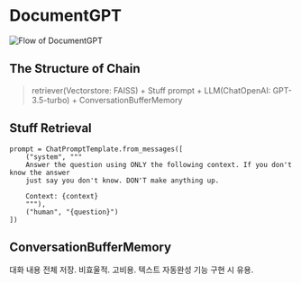 # DocumentGPT


![Flow of DocumentGPT](https://github.com/user-attachments/assets/8bf05058-e21f-4d2f-975e-f75f513a36b9)
<br>

## The Structure of Chain

> retriever(Vectorstore: FAISS) + Stuff prompt + LLM(ChatOpenAI: GPT-3.5-turbo) + ConversationBufferMemory


## Stuff Retrieval

```
prompt = ChatPromptTemplate.from_messages([
    ("system", """
    Answer the question using ONLY the following context. If you don't know the answer
    just say you don't know. DON'T make anything up.

    Context: {context}
    """),
    ("human", "{question}")
])
```


## ConversationBufferMemory
대화 내용 전체 저장. 비효울적. 고비용. 텍스트 자동완성 기능 구현 시 유용.
